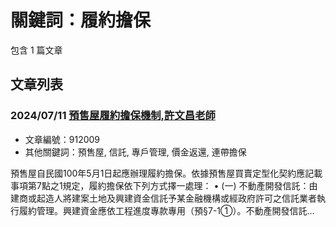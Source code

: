 # 關鍵詞：履約擔保

包含 1 篇文章

## 文章列表

### 2024/07/11 [預售屋履約擔保機制,許文昌老師](../../articles/912009_%E9%A0%90%E5%94%AE%E5%B1%8B%E5%B1%A5%E7%B4%84%E6%93%94%E4%BF%9D%E6%A9%9F%E5%88%B6%2C%E8%A8%B1%E6%96%87%E6%98%8C%E8%80%81%E5%B8%AB.md)
- 文章編號：912009
- 其他關鍵詞：預售屋, 信託, 專戶管理, 價金返還, 連帶擔保

預售屋自民國100年5月1日起應辦理履約擔保。依據預售屋買賣定型化契約應記載事項第7點之1規定，履約擔保依下列方式擇一處理： • (一) 不動產開發信託：由建商或起造人將建案土地及興建資金信託予某金融機構或經政府許可之信託業者執行履約管理。興建資金應依工程進度專款專用（預§7-1①）。不動產開發信託...
